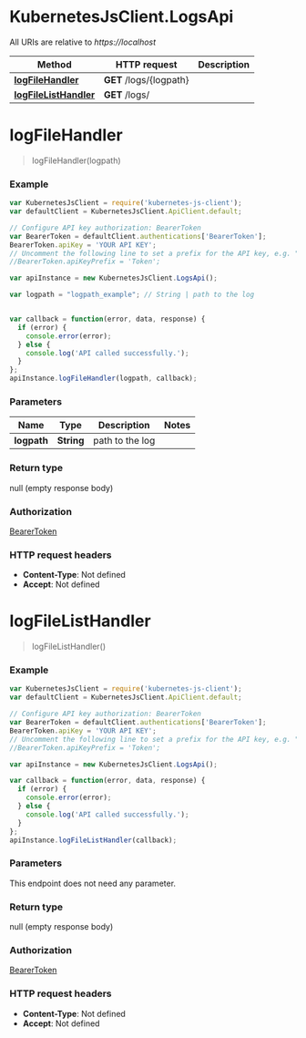 # KubernetesJsClient.LogsApi

All URIs are relative to *https://localhost*

Method | HTTP request | Description
------------- | ------------- | -------------
[**logFileHandler**](LogsApi.md#logFileHandler) | **GET** /logs/{logpath} | 
[**logFileListHandler**](LogsApi.md#logFileListHandler) | **GET** /logs/ | 


<a name="logFileHandler"></a>
# **logFileHandler**
> logFileHandler(logpath)



### Example
```javascript
var KubernetesJsClient = require('kubernetes-js-client');
var defaultClient = KubernetesJsClient.ApiClient.default;

// Configure API key authorization: BearerToken
var BearerToken = defaultClient.authentications['BearerToken'];
BearerToken.apiKey = 'YOUR API KEY';
// Uncomment the following line to set a prefix for the API key, e.g. "Token" (defaults to null)
//BearerToken.apiKeyPrefix = 'Token';

var apiInstance = new KubernetesJsClient.LogsApi();

var logpath = "logpath_example"; // String | path to the log


var callback = function(error, data, response) {
  if (error) {
    console.error(error);
  } else {
    console.log('API called successfully.');
  }
};
apiInstance.logFileHandler(logpath, callback);
```

### Parameters

Name | Type | Description  | Notes
------------- | ------------- | ------------- | -------------
 **logpath** | **String**| path to the log | 

### Return type

null (empty response body)

### Authorization

[BearerToken](../README.md#BearerToken)

### HTTP request headers

 - **Content-Type**: Not defined
 - **Accept**: Not defined

<a name="logFileListHandler"></a>
# **logFileListHandler**
> logFileListHandler()



### Example
```javascript
var KubernetesJsClient = require('kubernetes-js-client');
var defaultClient = KubernetesJsClient.ApiClient.default;

// Configure API key authorization: BearerToken
var BearerToken = defaultClient.authentications['BearerToken'];
BearerToken.apiKey = 'YOUR API KEY';
// Uncomment the following line to set a prefix for the API key, e.g. "Token" (defaults to null)
//BearerToken.apiKeyPrefix = 'Token';

var apiInstance = new KubernetesJsClient.LogsApi();

var callback = function(error, data, response) {
  if (error) {
    console.error(error);
  } else {
    console.log('API called successfully.');
  }
};
apiInstance.logFileListHandler(callback);
```

### Parameters
This endpoint does not need any parameter.

### Return type

null (empty response body)

### Authorization

[BearerToken](../README.md#BearerToken)

### HTTP request headers

 - **Content-Type**: Not defined
 - **Accept**: Not defined

